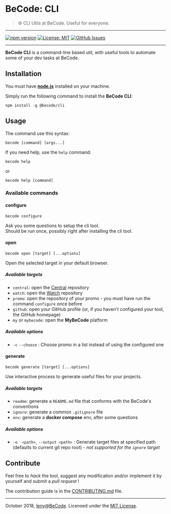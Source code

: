 # BeCode: CLI

> ⚙️ CLI Utils at BeCode. Useful for everyone.

* * *

[![npm version](https://badge.fury.io/js/%40becode%2Fcli.svg)](https://badge.fury.io/js/%40becode%2Fcli)
[![License: MIT](https://img.shields.io/github/license/becodeorg/cli.svg)](https://github.com/becodeorg/cli/blob/develop/LICENSE)
[![GitHub Issues](https://img.shields.io/github/issues/becodeorg/cli.svg)](https://github.com/becodeorg/cli/issues)

* * *

**BeCode CLI** is a command-line based util, with useful tools to automate some of your dev tasks at BeCode.

## Installation

You must have [**node.js**](https://nodejs.org/en/) installed on your machine.

Simply run the following command to install the **BeCode CLI**:

	npm install -g @becode/cli

## Usage

The command use this syntax:

    becode [command] [args...]

If you need help, use the `help` command:

    becode help

or

    becode help [command]

### Available commands

#### configure

    becode configure

Ask you some questions to setup the cli tool.  
Should be run once, possibly right after installing the cli tool.

#### open

    becode open [target] [...options]

Open the selected target in your default browser.

##### Available targets

- `central`: open the [Central](https://github.com/becodeorg/Central) repository
- `watch`: open the [Watch](https://github.com/becodeorg/The-Watch) repository
- `promo`: open the repository of your promo - you must have run the command `configure` once before
- `github`: open your GitHub profile (or, if you haven't configured your tool, the GitHub homepage)
- `my` or `mybecode`: open the **MyBeCode** platform

##### Available options

- `-c` `--choose` : Choose promo in a list instead of using the configured one

#### generate

    becode generate [target] [...options]

Use interactive process to generate useful files for your projects.

##### Available targets

- `readme`: generate a `README.md` file that conforms with the BeCode's conventions
- `ignore`: generate a common `.gitignore` file
- `env`: generate a **docker compose** env, after some questions

##### Available options

- `-o  <path>`, `--output <path>` : Generate target files at specified path (defaults to current git repo root) - *not supported for the `ignore` target*

## Contribute

Feel free to _hack_ the tool, suggest any modification and/or implement it by yourself and submit a _pull request_ !

The contribution guide is in the [CONTRIBUTING.md](./CONTRIBUTING.md) file.

* * *

October 2018, [leny](https://leny.me)@[BeCode](https://becode.org).
Licensed under the [MIT License](./LICENSE).
